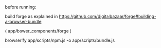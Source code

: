 before running:

build forge as explained in
https://github.com/digitalbazaar/forge#building-a-browser-bundle

( app/bower_components/forge )

browserify app/scripts/npm.js -o app/scripts/bundle.js
